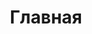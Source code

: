 ---
home: true
title: Главная
heroImage: /images/bastyon-logo-256x256.png
actions:
  - text: Начать
    link: /ru/dev/introduction_ru.md
    type: primary

  - text: Мини-приложения
    link: /ru/dev/apps/miniapps/get-started_ru.md
    type: secondary

features:
  - title: Свобода самовыражения
    details: Платформа работает без центрального управления, что делает её устойчивой к традиционным методам цензуры.
  - title: Разнообразный контент
    details: Пользователи могут публиковать различный контент, включая текст, видео и длинные блоги с минимальными ограничениями.
  - title: Заработок криптовалюты
    details: Пользователи могут монетизировать свой контент и взаимодействия, используя PKOIN, собственную криптовалюту Bastyon.
  - title: Повышенная конфиденциальность
    details: Пользователи могут взаимодействовать на платформе без опасений о сборе или продаже их личных данных.
  - title: Надёжное хранение контента
    details: Пользователи получают преимущества децентрализованных технологий, обеспечивающих неизменность и доступность их контента.
  - title: Гибкий доступ
    details: Bastyon доступен на iOS, Android, в виде десктопного приложения и веб-приложения через большинство веб-браузеров.

footer: Apache License-2.0 | Copyright © 2019-present Bastyon
---